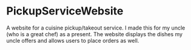 # PickupServiceWebsite
A website for a cuisine pickup/takeout service. I made this for my uncle (who is a great chef) as a present. The website displays the dishes my uncle offers and allows users to place orders as well.
